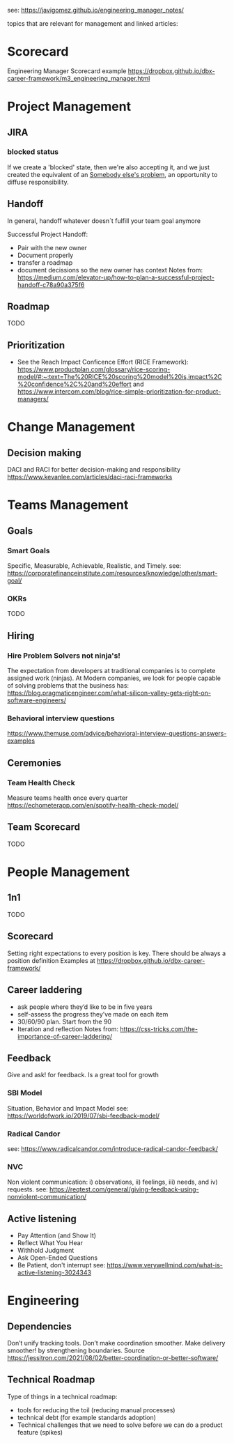 see: https://javigomez.github.io/engineering_manager_notes/

topics that are relevant for management and linked articles:

# Scorecard
Engineering Manager Scorecard example https://dropbox.github.io/dbx-career-framework/m3_engineering_manager.html

# Project Management

## JIRA

### blocked status
If we create a 'blocked' state, then we're also accepting it, and we just created the equivalent of an [Somebody else's problem](https://en.wikipedia.org/wiki/Somebody_else%27s_problem), an opportunity to diffuse responsibility.
## Handoff
In general, handoff whatever doesn´t fulfill your team goal anymore

Successful Project Handoff:
- Pair with the new owner
- Document properly
- transfer a roadmap
- document decissions so the new owner has context
Notes from: https://medium.com/elevator-up/how-to-plan-a-successful-project-handoff-c78a90a375f6

## Roadmap
TODO

## Prioritization
- See the Reach Impact Conficence Effort (RICE Framework): https://www.productplan.com/glossary/rice-scoring-model/#:~:text=The%20RICE%20scoring%20model%20is,impact%2C%20confidence%2C%20and%20effort and https://www.intercom.com/blog/rice-simple-prioritization-for-product-managers/

# Change Management
## Decision making
DACI and RACI for better decision-making and responsibility https://www.kevanlee.com/articles/daci-raci-frameworks

# Teams Management

## Goals
### Smart Goals
Specific, Measurable, Achievable, Realistic, and Timely. 
see: https://corporatefinanceinstitute.com/resources/knowledge/other/smart-goal/

### OKRs
TODO

## Hiring

### Hire Problem Solvers not ninja's!
The expectation from developers at traditional companies is to complete assigned work (ninjas). At Modern companies, we look for people capable of solving problems that the business has: https://blog.pragmaticengineer.com/what-silicon-valley-gets-right-on-software-engineers/

### Behavioral interview questions
https://www.themuse.com/advice/behavioral-interview-questions-answers-examples

## Ceremonies
### Team Health Check
Measure teams health once every quarter https://echometerapp.com/en/spotify-health-check-model/

## Team Scorecard
TODO

# People Management

## 1n1
TODO

## Scorecard
Setting right expectations to every position is key. There should be always a position definition
Examples at https://dropbox.github.io/dbx-career-framework/

## Career laddering
- ask people where they’d like to be in five years
- self-assess the progress they’ve made on each item
- 30/60/90 plan. Start from the 90
- Iteration and reflection
Notes from: https://css-tricks.com/the-importance-of-career-laddering/

## Feedback
Give and ask! for feedback. Is a great tool for growth

### SBI Model
Situation, Behavior and Impact Model
see: https://worldofwork.io/2019/07/sbi-feedback-model/

### Radical Candor
see: https://www.radicalcandor.com/introduce-radical-candor-feedback/

### NVC
Non violent communication: i) observations, ii) feelings, iii) needs, and iv) requests.
see: https://reqtest.com/general/giving-feedback-using-nonviolent-communication/

## Active listening
- Pay Attention (and Show It)
- Reflect What You Hear
- Withhold Judgment
- Ask Open-Ended Questions
- Be Patient, don't interrupt
see: https://www.verywellmind.com/what-is-active-listening-3024343

# Engineering
## Dependencies
Don’t unify tracking tools. Don’t make coordination smoother. Make delivery smoother! by strengthening boundaries. Source https://jessitron.com/2021/08/02/better-coordination-or-better-software/

## Technical Roadmap
Type of things in a technical roadmap:

- tools for reducing the toil (reducing manual processes)
- technical debt (for example standards adoption)
- Technical challenges that we need to solve before we can do a product feature (spikes)
